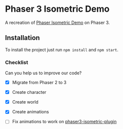 # Phaser 3 Isometric Demo

A recreation of [Phaser Isometric Demo](https://github.com/mmermerkaya/phaser-isometric-demo) on Phaser 3.


## Installation

To install the project just run `npm install` and  `npm start`.


### Checklist

Can you help us to improve our code?

- [x] Migrate from Phaser 2 to 3
- [x] Create character
- [x] Create world
- [x] Create animations
- [ ] Fix animations to work on [phaser3-isometric-plugin](https://github.com/sebashwa/phaser3-plugin-isometric)

